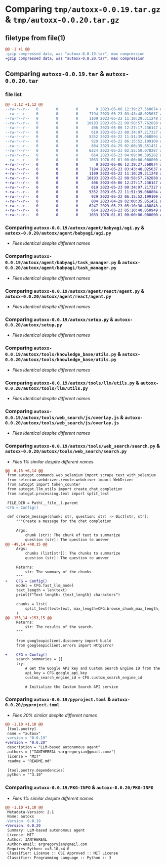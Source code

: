 # Comparing `tmp/autoxx-0.0.19.tar.gz` & `tmp/autoxx-0.0.20.tar.gz`

## filetype from file(1)

```diff
@@ -1 +1 @@
-gzip compressed data, was "autoxx-0.0.19.tar", max compression
+gzip compressed data, was "autoxx-0.0.20.tar", max compression
```

## Comparing `autoxx-0.0.19.tar` & `autoxx-0.0.20.tar`

### file list

```diff
@@ -1,12 +1,12 @@
--rw-r--r--   0        0        0        0 2023-05-06 12:39:27.568074 autoxx-0.0.19/README.md
--rw-r--r--   0        0        0     7194 2023-05-23 03:43:48.025037 autoxx-0.0.19/autoxx/agent/babyagi/agi.py
--rw-r--r--   0        0        0     1109 2023-05-22 11:10:29.311248 autoxx-0.0.19/autoxx/agent/babyagi/task_manager.py
--rw-r--r--   0        0        0    10193 2023-05-22 08:58:57.762888 autoxx-0.0.19/autoxx/agent/react/agent.py
--rw-r--r--   0        0        0      406 2023-05-06 12:27:17.236147 autoxx-0.0.19/autoxx/requirements.txt
--rw-r--r--   0        0        0      619 2023-05-23 00:34:07.217327 autoxx-0.0.19/autoxx/setup.py
--rw-r--r--   0        0        0     5352 2023-05-22 11:51:39.068804 autoxx-0.0.19/autoxx/tools/knowledge_base/utils.py
--rw-r--r--   0        0        0      929 2023-05-22 06:15:52.199109 autoxx-0.0.19/autoxx/tools/llm/utils.py
--rw-r--r--   0        0        0      804 2023-04-29 02:00:35.851451 autoxx-0.0.19/autoxx/tools/web_search/js/overlay.js
--rw-r--r--   0        0        0     6224 2023-05-23 02:55:50.078287 autoxx-0.0.19/autoxx/tools/web_search/search.py
--rw-r--r--   0        0        0      664 2023-05-23 04:09:00.385202 autoxx-0.0.19/pyproject.toml
--rw-r--r--   0        0        0     1033 1970-01-01 00:00:00.000000 autoxx-0.0.19/PKG-INFO
+-rw-r--r--   0        0        0        0 2023-05-06 12:39:27.568074 autoxx-0.0.20/README.md
+-rw-r--r--   0        0        0     7194 2023-05-23 03:43:48.025037 autoxx-0.0.20/autoxx/agent/babyagi/agi.py
+-rw-r--r--   0        0        0     1109 2023-05-22 11:10:29.311248 autoxx-0.0.20/autoxx/agent/babyagi/task_manager.py
+-rw-r--r--   0        0        0    10193 2023-05-22 08:58:57.762888 autoxx-0.0.20/autoxx/agent/react/agent.py
+-rw-r--r--   0        0        0      406 2023-05-06 12:27:17.236147 autoxx-0.0.20/autoxx/requirements.txt
+-rw-r--r--   0        0        0      619 2023-05-23 00:34:07.217327 autoxx-0.0.20/autoxx/setup.py
+-rw-r--r--   0        0        0     5352 2023-05-22 11:51:39.068804 autoxx-0.0.20/autoxx/tools/knowledge_base/utils.py
+-rw-r--r--   0        0        0      929 2023-05-22 06:15:52.199109 autoxx-0.0.20/autoxx/tools/llm/utils.py
+-rw-r--r--   0        0        0      804 2023-04-29 02:00:35.851451 autoxx-0.0.20/autoxx/tools/web_search/js/overlay.js
+-rw-r--r--   0        0        0     6247 2023-05-23 05:10:30.480843 autoxx-0.0.20/autoxx/tools/web_search/search.py
+-rw-r--r--   0        0        0      664 2023-05-23 05:10:40.050949 autoxx-0.0.20/pyproject.toml
+-rw-r--r--   0        0        0     1033 1970-01-01 00:00:00.000000 autoxx-0.0.20/PKG-INFO
```

### Comparing `autoxx-0.0.19/autoxx/agent/babyagi/agi.py` & `autoxx-0.0.20/autoxx/agent/babyagi/agi.py`

 * *Files identical despite different names*

### Comparing `autoxx-0.0.19/autoxx/agent/babyagi/task_manager.py` & `autoxx-0.0.20/autoxx/agent/babyagi/task_manager.py`

 * *Files identical despite different names*

### Comparing `autoxx-0.0.19/autoxx/agent/react/agent.py` & `autoxx-0.0.20/autoxx/agent/react/agent.py`

 * *Files identical despite different names*

### Comparing `autoxx-0.0.19/autoxx/setup.py` & `autoxx-0.0.20/autoxx/setup.py`

 * *Files identical despite different names*

### Comparing `autoxx-0.0.19/autoxx/tools/knowledge_base/utils.py` & `autoxx-0.0.20/autoxx/tools/knowledge_base/utils.py`

 * *Files identical despite different names*

### Comparing `autoxx-0.0.19/autoxx/tools/llm/utils.py` & `autoxx-0.0.20/autoxx/tools/llm/utils.py`

 * *Files identical despite different names*

### Comparing `autoxx-0.0.19/autoxx/tools/web_search/js/overlay.js` & `autoxx-0.0.20/autoxx/tools/web_search/js/overlay.js`

 * *Files identical despite different names*

### Comparing `autoxx-0.0.19/autoxx/tools/web_search/search.py` & `autoxx-0.0.20/autoxx/tools/web_search/search.py`

 * *Files 1% similar despite different names*

```diff
@@ -6,15 +6,14 @@
 from autogpt.commands.web_selenium import scrape_text_with_selenium
 from selenium.webdriver.remote.webdriver import WebDriver
 from autogpt import token_counter
 from autogpt.llm_utils import create_chat_completion
 from autogpt.processing.text import split_text
 
 FILE_DIR = Path(__file__).parent
-CFG = Config()
 
 def create_message(chunk: str, question: str) -> Dict[str, str]:
     """Create a message for the chat completion
 
     Args:
         chunk (str): The chunk of text to summarize
         question (str): The question to answer
@@ -49,14 +48,15 @@
     Args:
         chunks (list[str]): The chunks to summarize
         question (str): The question to answer
 
     Returns:
         str: The summary of the chunks
     """
+    CFG = Config()
     model = CFG.fast_llm_model
     text_length = len(text)
     print(f"Text length: {text_length} characters")
 
     chunks = list(
         split_text(text=text, max_length=CFG.browse_chunk_max_length, question=question)
     )
@@ -153,14 +153,15 @@
     Returns:
         str: The results of the search.
     """
 
     from googleapiclient.discovery import build
     from googleapiclient.errors import HttpError
 
+    CFG = Config()
     search_summaries = []
     try:
         # Get the Google API key and Custom Search Engine ID from the config file
         api_key = CFG.google_api_key
         custom_search_engine_id = CFG.custom_search_engine_id
 
         # Initialize the Custom Search API service
```

### Comparing `autoxx-0.0.19/pyproject.toml` & `autoxx-0.0.20/pyproject.toml`

 * *Files 20% similar despite different names*

```diff
@@ -1,10 +1,10 @@
 [tool.poetry]
 name = "autoxx"
-version = "0.0.19"
+version = "0.0.20"
 description = "LLM-based autonomous agent"
 authors = ["IANTHEREAL <argregoryian@gmail.com>"]
 license = "MIT"
 readme = "README.md"
 
 [tool.poetry.dependencies]
 python = "^3.10"
```

### Comparing `autoxx-0.0.19/PKG-INFO` & `autoxx-0.0.20/PKG-INFO`

 * *Files 1% similar despite different names*

```diff
@@ -1,10 +1,10 @@
 Metadata-Version: 2.1
 Name: autoxx
-Version: 0.0.19
+Version: 0.0.20
 Summary: LLM-based autonomous agent
 License: MIT
 Author: IANTHEREAL
 Author-email: argregoryian@gmail.com
 Requires-Python: >=3.10,<4.0
 Classifier: License :: OSI Approved :: MIT License
 Classifier: Programming Language :: Python :: 3
```

